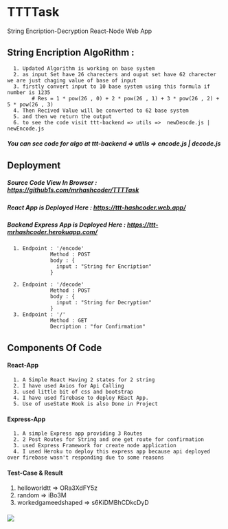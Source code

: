 # TTTTask
String Encription-Decryption React-Node Web App

## String Encription AlgoRithm :
      1. Updated Algorithm is working on base system
      2. as input Set have 26 charecters and ouput set have 62 charecter we are just chaging value of base of input
      3. firstly convert input to 10 base system using this formula if number is 1235
            # Res = 1 * pow(26 , 0) + 2 * pow(26 , 1) + 3 * pow(26 , 2) + 5 * pow(26 , 3)
      4. Then Recived Value will be converted to 62 base system
      5. and then we return the output
      6. to see the code visit ttt-backend => utils =>  newDeocde.js | newEncode.js 
      
            
##### You can see code for algo at ttt-backend => utills => encode.js | decode.js

## Deployment 

##### Source Code View In Browser : https://github1s.com/mrhashcoder/TTTTask

##### React App is Deployed Here : https://ttt-hashcoder.web.app/

##### Backend Express App is Deployed Here : https://ttt-mrhashcoder.herokuapp.com/
      1. Endpoint : '/encode' 
                  Method : POST
                  body : {
                    input : "String for Encription"
                  }
                  
      2. Endpoint : '/decode'
                  Method : POST
                  body : {
                    input : "String for Decryption"
                  }
      3. Endpoint : '/'
                  Method : GET
                  Decription : "for Confirmation"
     
      
       


## Components Of Code

#### React-App
      1. A Simple React Having 2 states for 2 string 
      2. I have used Axios for Api Calling
      3. used little bit of css and bootstrap 
      4. I have used firebase to deploy REact App.
      5. Use of useState Hook is also Done in Project
  
#### Express-App
      1. A simple Express app providing 3 Routes
      2. 2 Post Routes for String and one get route for confirmation
      3. used Express Framework for create node application
      4. I used Heroku to deploy this express app because api deployed over firebase wasn't responding due to some reasons
#### Test-Case & Result
1. helloworldtt   =>   ORa3XdFY5z
2. random         =>   iBo3M
3. workedgameedshaped =>  s6KiDMBhCDkcDyD


####

<img src = "https://res.cloudinary.com/mrhashcoder/image/upload/v1616674602/pjimage_1_s8knhl.jpg" />
